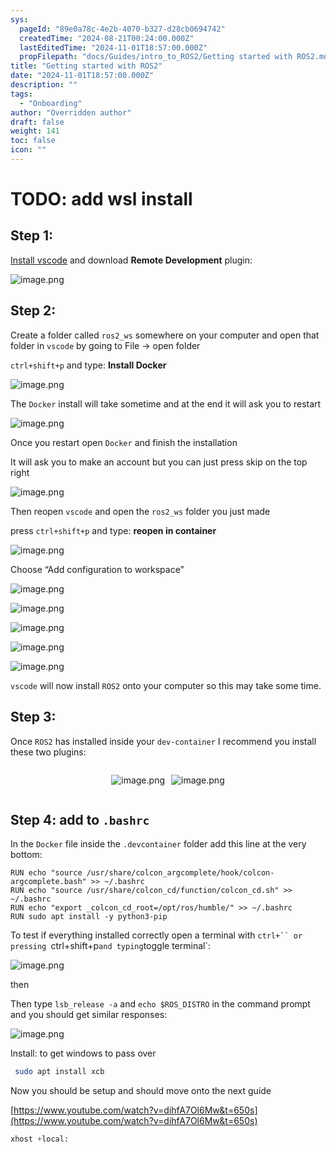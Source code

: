 ```yaml
---
sys:
  pageId: "89e0a78c-4e2b-4070-b327-d28cb0694742"
  createdTime: "2024-08-21T00:24:00.000Z"
  lastEditedTime: "2024-11-01T18:57:00.000Z"
  propFilepath: "docs/Guides/intro_to_ROS2/Getting started with ROS2.md"
title: "Getting started with ROS2"
date: "2024-11-01T18:57:00.000Z"
description: ""
tags:
  - "Onboarding"
author: "Overridden author"
draft: false
weight: 141
toc: false
icon: ""
---
```


# TODO: add wsl install

## Step 1:

[Install vscode](https://code.visualstudio.com/download) and download **Remote Development** plugin:

![image.png](https://prod-files-secure.s3.us-west-2.amazonaws.com/d518164a-d88e-44d1-a4ee-3adb3bd8bce0/efb52993-1881-4a40-b95e-6f020334f022/image.png?X-Amz-Algorithm=AWS4-HMAC-SHA256&X-Amz-Content-Sha256=UNSIGNED-PAYLOAD&X-Amz-Credential=ASIAZI2LB466U6355JTZ%2F20250422%2Fus-west-2%2Fs3%2Faws4_request&X-Amz-Date=20250422T100900Z&X-Amz-Expires=3600&X-Amz-Security-Token=IQoJb3JpZ2luX2VjEEoaCXVzLXdlc3QtMiJIMEYCIQCUimRe5%2BVnvd9BQ4YlzISjRTCDCzMdeYXz20KVHGPqJwIhAL9m8WtTpxq1iAd0abAYWSIW8iNiWlXlLjA29PJyT%2FmMKogECNP%2F%2F%2F%2F%2F%2F%2F%2F%2F%2FwEQABoMNjM3NDIzMTgzODA1Igx0M85XRi%2FrmLnkcXcq3AM%2F35b%2BQZBuFS%2BMcSIkHvgoUhm8U1GXs%2B2xmDIHKdXIzCFmbSygXpbccMxWVW8ZRBPCPTnRuNwkJoNos1go9dVijCnP6VhRsGlZjP3ORIdtwfjhtVI8shLUfNsjOL2X3e8Vvmq2WvuQeM4bX3nxwk%2BxpgJ0n2pPjkW4TCHfI8T%2BFFcG3uMtb8%2FCVZTVTbJi0ZE5YC8hLIH0ErNKOf40RulHBIBo04Wtj0cMUWrgcVtrFqBtdfrIwMsVy%2FUKqjY7HYBtIsKprHhkjgTZ7F8AQZLIKjrfYWcQwUSInmgnLKWb3o5ywSb%2BvLfX5NGI8yuHj6j0Qq14ECYFMTi%2BcCJmCwgnYN598xRuaWtNDSaTO2dD8swdboVr41fwOCj6WvbcHoWSYYh7mM29YfmDFjH7zYaMbkO6RjcMwQcHZLDr6AJVErixTrflYokyFAX9WztUz9rpyyy08h%2B8RnysxdLvA6DW4bs2lBwpTSZZsYR2GdiwS4acYjufexH28D2AGdMQ%2BxTP46nPjIY7H5ppzQ4BsolxP68lMj%2BQXknjPFDAaWu96WmSN6qfyp5gsFUp27SNL%2Bbowf78vznUld1FTosGR2GbC%2BIPtJDdzHaxghH%2BPLlHZHZuF8iKTMlAoE182zDiwp3ABjqkAccuSk9K1z5SvXXjiXUfWW7plwdiFVF1OsRL95aPI2cll6f8De8gNy94CaXsw3gfdTc7nZEL%2Fj6f%2FlF5Op84IVMgfi8nTHmBLMUPegUvAxB9qgYVlwdrXZOYLPtytsyaY0MdRJRWDasfApezMgGwizcqvSbNhDYchY1i2tmDN9S2iEPfknO0G6Vpk1%2FF6N4feGW5QKSy22yBZMc6RqVKF1q7dJys&X-Amz-Signature=11e386d86fe30f6e5792759e25e841fa2f199d99dc37816e3d00f82b1d1a3c59&X-Amz-SignedHeaders=host&x-id=GetObject)

## Step 2:

Create a folder called `ros2_ws` somewhere on your computer and open that folder in `vscode` by going to File → open folder 

`ctrl+shift+p` and type: **Install Docker**

![image.png](https://prod-files-secure.s3.us-west-2.amazonaws.com/d518164a-d88e-44d1-a4ee-3adb3bd8bce0/2269dc0e-1cd5-47ff-bceb-c04ad9b2eab0/image.png?X-Amz-Algorithm=AWS4-HMAC-SHA256&X-Amz-Content-Sha256=UNSIGNED-PAYLOAD&X-Amz-Credential=ASIAZI2LB466U6355JTZ%2F20250422%2Fus-west-2%2Fs3%2Faws4_request&X-Amz-Date=20250422T100900Z&X-Amz-Expires=3600&X-Amz-Security-Token=IQoJb3JpZ2luX2VjEEoaCXVzLXdlc3QtMiJIMEYCIQCUimRe5%2BVnvd9BQ4YlzISjRTCDCzMdeYXz20KVHGPqJwIhAL9m8WtTpxq1iAd0abAYWSIW8iNiWlXlLjA29PJyT%2FmMKogECNP%2F%2F%2F%2F%2F%2F%2F%2F%2F%2FwEQABoMNjM3NDIzMTgzODA1Igx0M85XRi%2FrmLnkcXcq3AM%2F35b%2BQZBuFS%2BMcSIkHvgoUhm8U1GXs%2B2xmDIHKdXIzCFmbSygXpbccMxWVW8ZRBPCPTnRuNwkJoNos1go9dVijCnP6VhRsGlZjP3ORIdtwfjhtVI8shLUfNsjOL2X3e8Vvmq2WvuQeM4bX3nxwk%2BxpgJ0n2pPjkW4TCHfI8T%2BFFcG3uMtb8%2FCVZTVTbJi0ZE5YC8hLIH0ErNKOf40RulHBIBo04Wtj0cMUWrgcVtrFqBtdfrIwMsVy%2FUKqjY7HYBtIsKprHhkjgTZ7F8AQZLIKjrfYWcQwUSInmgnLKWb3o5ywSb%2BvLfX5NGI8yuHj6j0Qq14ECYFMTi%2BcCJmCwgnYN598xRuaWtNDSaTO2dD8swdboVr41fwOCj6WvbcHoWSYYh7mM29YfmDFjH7zYaMbkO6RjcMwQcHZLDr6AJVErixTrflYokyFAX9WztUz9rpyyy08h%2B8RnysxdLvA6DW4bs2lBwpTSZZsYR2GdiwS4acYjufexH28D2AGdMQ%2BxTP46nPjIY7H5ppzQ4BsolxP68lMj%2BQXknjPFDAaWu96WmSN6qfyp5gsFUp27SNL%2Bbowf78vznUld1FTosGR2GbC%2BIPtJDdzHaxghH%2BPLlHZHZuF8iKTMlAoE182zDiwp3ABjqkAccuSk9K1z5SvXXjiXUfWW7plwdiFVF1OsRL95aPI2cll6f8De8gNy94CaXsw3gfdTc7nZEL%2Fj6f%2FlF5Op84IVMgfi8nTHmBLMUPegUvAxB9qgYVlwdrXZOYLPtytsyaY0MdRJRWDasfApezMgGwizcqvSbNhDYchY1i2tmDN9S2iEPfknO0G6Vpk1%2FF6N4feGW5QKSy22yBZMc6RqVKF1q7dJys&X-Amz-Signature=0707a1afb992702c6af9bec145526174bfae8f5decfdbe37eecc1e34c7fe9489&X-Amz-SignedHeaders=host&x-id=GetObject)

The `Docker` install will take sometime and at the end it will ask you to restart

![image.png](https://prod-files-secure.s3.us-west-2.amazonaws.com/d518164a-d88e-44d1-a4ee-3adb3bd8bce0/ed233f78-be33-4b1f-b89c-9c346c0e961e/image.png?X-Amz-Algorithm=AWS4-HMAC-SHA256&X-Amz-Content-Sha256=UNSIGNED-PAYLOAD&X-Amz-Credential=ASIAZI2LB466U6355JTZ%2F20250422%2Fus-west-2%2Fs3%2Faws4_request&X-Amz-Date=20250422T100900Z&X-Amz-Expires=3600&X-Amz-Security-Token=IQoJb3JpZ2luX2VjEEoaCXVzLXdlc3QtMiJIMEYCIQCUimRe5%2BVnvd9BQ4YlzISjRTCDCzMdeYXz20KVHGPqJwIhAL9m8WtTpxq1iAd0abAYWSIW8iNiWlXlLjA29PJyT%2FmMKogECNP%2F%2F%2F%2F%2F%2F%2F%2F%2F%2FwEQABoMNjM3NDIzMTgzODA1Igx0M85XRi%2FrmLnkcXcq3AM%2F35b%2BQZBuFS%2BMcSIkHvgoUhm8U1GXs%2B2xmDIHKdXIzCFmbSygXpbccMxWVW8ZRBPCPTnRuNwkJoNos1go9dVijCnP6VhRsGlZjP3ORIdtwfjhtVI8shLUfNsjOL2X3e8Vvmq2WvuQeM4bX3nxwk%2BxpgJ0n2pPjkW4TCHfI8T%2BFFcG3uMtb8%2FCVZTVTbJi0ZE5YC8hLIH0ErNKOf40RulHBIBo04Wtj0cMUWrgcVtrFqBtdfrIwMsVy%2FUKqjY7HYBtIsKprHhkjgTZ7F8AQZLIKjrfYWcQwUSInmgnLKWb3o5ywSb%2BvLfX5NGI8yuHj6j0Qq14ECYFMTi%2BcCJmCwgnYN598xRuaWtNDSaTO2dD8swdboVr41fwOCj6WvbcHoWSYYh7mM29YfmDFjH7zYaMbkO6RjcMwQcHZLDr6AJVErixTrflYokyFAX9WztUz9rpyyy08h%2B8RnysxdLvA6DW4bs2lBwpTSZZsYR2GdiwS4acYjufexH28D2AGdMQ%2BxTP46nPjIY7H5ppzQ4BsolxP68lMj%2BQXknjPFDAaWu96WmSN6qfyp5gsFUp27SNL%2Bbowf78vznUld1FTosGR2GbC%2BIPtJDdzHaxghH%2BPLlHZHZuF8iKTMlAoE182zDiwp3ABjqkAccuSk9K1z5SvXXjiXUfWW7plwdiFVF1OsRL95aPI2cll6f8De8gNy94CaXsw3gfdTc7nZEL%2Fj6f%2FlF5Op84IVMgfi8nTHmBLMUPegUvAxB9qgYVlwdrXZOYLPtytsyaY0MdRJRWDasfApezMgGwizcqvSbNhDYchY1i2tmDN9S2iEPfknO0G6Vpk1%2FF6N4feGW5QKSy22yBZMc6RqVKF1q7dJys&X-Amz-Signature=46f2fd1d2f54ee1b9eae6bc276d560ac02c494f2ced11d180f3a6297c5678920&X-Amz-SignedHeaders=host&x-id=GetObject)

Once you restart open `Docker` and finish the installation

It will ask you to make an account but you can just press skip on the top right

![image.png](https://prod-files-secure.s3.us-west-2.amazonaws.com/d518164a-d88e-44d1-a4ee-3adb3bd8bce0/21010ad9-1659-4fd9-9f59-9932a09b2a3d/image.png?X-Amz-Algorithm=AWS4-HMAC-SHA256&X-Amz-Content-Sha256=UNSIGNED-PAYLOAD&X-Amz-Credential=ASIAZI2LB466U6355JTZ%2F20250422%2Fus-west-2%2Fs3%2Faws4_request&X-Amz-Date=20250422T100900Z&X-Amz-Expires=3600&X-Amz-Security-Token=IQoJb3JpZ2luX2VjEEoaCXVzLXdlc3QtMiJIMEYCIQCUimRe5%2BVnvd9BQ4YlzISjRTCDCzMdeYXz20KVHGPqJwIhAL9m8WtTpxq1iAd0abAYWSIW8iNiWlXlLjA29PJyT%2FmMKogECNP%2F%2F%2F%2F%2F%2F%2F%2F%2F%2FwEQABoMNjM3NDIzMTgzODA1Igx0M85XRi%2FrmLnkcXcq3AM%2F35b%2BQZBuFS%2BMcSIkHvgoUhm8U1GXs%2B2xmDIHKdXIzCFmbSygXpbccMxWVW8ZRBPCPTnRuNwkJoNos1go9dVijCnP6VhRsGlZjP3ORIdtwfjhtVI8shLUfNsjOL2X3e8Vvmq2WvuQeM4bX3nxwk%2BxpgJ0n2pPjkW4TCHfI8T%2BFFcG3uMtb8%2FCVZTVTbJi0ZE5YC8hLIH0ErNKOf40RulHBIBo04Wtj0cMUWrgcVtrFqBtdfrIwMsVy%2FUKqjY7HYBtIsKprHhkjgTZ7F8AQZLIKjrfYWcQwUSInmgnLKWb3o5ywSb%2BvLfX5NGI8yuHj6j0Qq14ECYFMTi%2BcCJmCwgnYN598xRuaWtNDSaTO2dD8swdboVr41fwOCj6WvbcHoWSYYh7mM29YfmDFjH7zYaMbkO6RjcMwQcHZLDr6AJVErixTrflYokyFAX9WztUz9rpyyy08h%2B8RnysxdLvA6DW4bs2lBwpTSZZsYR2GdiwS4acYjufexH28D2AGdMQ%2BxTP46nPjIY7H5ppzQ4BsolxP68lMj%2BQXknjPFDAaWu96WmSN6qfyp5gsFUp27SNL%2Bbowf78vznUld1FTosGR2GbC%2BIPtJDdzHaxghH%2BPLlHZHZuF8iKTMlAoE182zDiwp3ABjqkAccuSk9K1z5SvXXjiXUfWW7plwdiFVF1OsRL95aPI2cll6f8De8gNy94CaXsw3gfdTc7nZEL%2Fj6f%2FlF5Op84IVMgfi8nTHmBLMUPegUvAxB9qgYVlwdrXZOYLPtytsyaY0MdRJRWDasfApezMgGwizcqvSbNhDYchY1i2tmDN9S2iEPfknO0G6Vpk1%2FF6N4feGW5QKSy22yBZMc6RqVKF1q7dJys&X-Amz-Signature=e49ba557f48863ee163195610609f26a237b5e6de090de68011d2c3fdbfba1cd&X-Amz-SignedHeaders=host&x-id=GetObject)

Then reopen `vscode` and open the `ros2_ws` folder you just made

press `ctrl+shift+p` and type: **reopen in container**

![image.png](https://prod-files-secure.s3.us-west-2.amazonaws.com/d518164a-d88e-44d1-a4ee-3adb3bd8bce0/4e93b8c2-41ad-488c-8095-c74205196118/image.png?X-Amz-Algorithm=AWS4-HMAC-SHA256&X-Amz-Content-Sha256=UNSIGNED-PAYLOAD&X-Amz-Credential=ASIAZI2LB466U6355JTZ%2F20250422%2Fus-west-2%2Fs3%2Faws4_request&X-Amz-Date=20250422T100900Z&X-Amz-Expires=3600&X-Amz-Security-Token=IQoJb3JpZ2luX2VjEEoaCXVzLXdlc3QtMiJIMEYCIQCUimRe5%2BVnvd9BQ4YlzISjRTCDCzMdeYXz20KVHGPqJwIhAL9m8WtTpxq1iAd0abAYWSIW8iNiWlXlLjA29PJyT%2FmMKogECNP%2F%2F%2F%2F%2F%2F%2F%2F%2F%2FwEQABoMNjM3NDIzMTgzODA1Igx0M85XRi%2FrmLnkcXcq3AM%2F35b%2BQZBuFS%2BMcSIkHvgoUhm8U1GXs%2B2xmDIHKdXIzCFmbSygXpbccMxWVW8ZRBPCPTnRuNwkJoNos1go9dVijCnP6VhRsGlZjP3ORIdtwfjhtVI8shLUfNsjOL2X3e8Vvmq2WvuQeM4bX3nxwk%2BxpgJ0n2pPjkW4TCHfI8T%2BFFcG3uMtb8%2FCVZTVTbJi0ZE5YC8hLIH0ErNKOf40RulHBIBo04Wtj0cMUWrgcVtrFqBtdfrIwMsVy%2FUKqjY7HYBtIsKprHhkjgTZ7F8AQZLIKjrfYWcQwUSInmgnLKWb3o5ywSb%2BvLfX5NGI8yuHj6j0Qq14ECYFMTi%2BcCJmCwgnYN598xRuaWtNDSaTO2dD8swdboVr41fwOCj6WvbcHoWSYYh7mM29YfmDFjH7zYaMbkO6RjcMwQcHZLDr6AJVErixTrflYokyFAX9WztUz9rpyyy08h%2B8RnysxdLvA6DW4bs2lBwpTSZZsYR2GdiwS4acYjufexH28D2AGdMQ%2BxTP46nPjIY7H5ppzQ4BsolxP68lMj%2BQXknjPFDAaWu96WmSN6qfyp5gsFUp27SNL%2Bbowf78vznUld1FTosGR2GbC%2BIPtJDdzHaxghH%2BPLlHZHZuF8iKTMlAoE182zDiwp3ABjqkAccuSk9K1z5SvXXjiXUfWW7plwdiFVF1OsRL95aPI2cll6f8De8gNy94CaXsw3gfdTc7nZEL%2Fj6f%2FlF5Op84IVMgfi8nTHmBLMUPegUvAxB9qgYVlwdrXZOYLPtytsyaY0MdRJRWDasfApezMgGwizcqvSbNhDYchY1i2tmDN9S2iEPfknO0G6Vpk1%2FF6N4feGW5QKSy22yBZMc6RqVKF1q7dJys&X-Amz-Signature=d8d907bd705ca45448861503ccd0a3fa10d5ea2c7c67dc53de0646fc65097f33&X-Amz-SignedHeaders=host&x-id=GetObject)

Choose “Add configuration to workspace”

![image.png](https://prod-files-secure.s3.us-west-2.amazonaws.com/d518164a-d88e-44d1-a4ee-3adb3bd8bce0/9560b282-5060-4989-ba37-97e7b2c22476/image.png?X-Amz-Algorithm=AWS4-HMAC-SHA256&X-Amz-Content-Sha256=UNSIGNED-PAYLOAD&X-Amz-Credential=ASIAZI2LB466U6355JTZ%2F20250422%2Fus-west-2%2Fs3%2Faws4_request&X-Amz-Date=20250422T100900Z&X-Amz-Expires=3600&X-Amz-Security-Token=IQoJb3JpZ2luX2VjEEoaCXVzLXdlc3QtMiJIMEYCIQCUimRe5%2BVnvd9BQ4YlzISjRTCDCzMdeYXz20KVHGPqJwIhAL9m8WtTpxq1iAd0abAYWSIW8iNiWlXlLjA29PJyT%2FmMKogECNP%2F%2F%2F%2F%2F%2F%2F%2F%2F%2FwEQABoMNjM3NDIzMTgzODA1Igx0M85XRi%2FrmLnkcXcq3AM%2F35b%2BQZBuFS%2BMcSIkHvgoUhm8U1GXs%2B2xmDIHKdXIzCFmbSygXpbccMxWVW8ZRBPCPTnRuNwkJoNos1go9dVijCnP6VhRsGlZjP3ORIdtwfjhtVI8shLUfNsjOL2X3e8Vvmq2WvuQeM4bX3nxwk%2BxpgJ0n2pPjkW4TCHfI8T%2BFFcG3uMtb8%2FCVZTVTbJi0ZE5YC8hLIH0ErNKOf40RulHBIBo04Wtj0cMUWrgcVtrFqBtdfrIwMsVy%2FUKqjY7HYBtIsKprHhkjgTZ7F8AQZLIKjrfYWcQwUSInmgnLKWb3o5ywSb%2BvLfX5NGI8yuHj6j0Qq14ECYFMTi%2BcCJmCwgnYN598xRuaWtNDSaTO2dD8swdboVr41fwOCj6WvbcHoWSYYh7mM29YfmDFjH7zYaMbkO6RjcMwQcHZLDr6AJVErixTrflYokyFAX9WztUz9rpyyy08h%2B8RnysxdLvA6DW4bs2lBwpTSZZsYR2GdiwS4acYjufexH28D2AGdMQ%2BxTP46nPjIY7H5ppzQ4BsolxP68lMj%2BQXknjPFDAaWu96WmSN6qfyp5gsFUp27SNL%2Bbowf78vznUld1FTosGR2GbC%2BIPtJDdzHaxghH%2BPLlHZHZuF8iKTMlAoE182zDiwp3ABjqkAccuSk9K1z5SvXXjiXUfWW7plwdiFVF1OsRL95aPI2cll6f8De8gNy94CaXsw3gfdTc7nZEL%2Fj6f%2FlF5Op84IVMgfi8nTHmBLMUPegUvAxB9qgYVlwdrXZOYLPtytsyaY0MdRJRWDasfApezMgGwizcqvSbNhDYchY1i2tmDN9S2iEPfknO0G6Vpk1%2FF6N4feGW5QKSy22yBZMc6RqVKF1q7dJys&X-Amz-Signature=8631c2921d68cff73617e5b8700f7b896b0b48fa6c38320a8ad42ef85979a530&X-Amz-SignedHeaders=host&x-id=GetObject)

![image.png](https://prod-files-secure.s3.us-west-2.amazonaws.com/d518164a-d88e-44d1-a4ee-3adb3bd8bce0/2ee63f81-886b-48e8-a553-dc6e5eac99e4/image.png?X-Amz-Algorithm=AWS4-HMAC-SHA256&X-Amz-Content-Sha256=UNSIGNED-PAYLOAD&X-Amz-Credential=ASIAZI2LB466U6355JTZ%2F20250422%2Fus-west-2%2Fs3%2Faws4_request&X-Amz-Date=20250422T100900Z&X-Amz-Expires=3600&X-Amz-Security-Token=IQoJb3JpZ2luX2VjEEoaCXVzLXdlc3QtMiJIMEYCIQCUimRe5%2BVnvd9BQ4YlzISjRTCDCzMdeYXz20KVHGPqJwIhAL9m8WtTpxq1iAd0abAYWSIW8iNiWlXlLjA29PJyT%2FmMKogECNP%2F%2F%2F%2F%2F%2F%2F%2F%2F%2FwEQABoMNjM3NDIzMTgzODA1Igx0M85XRi%2FrmLnkcXcq3AM%2F35b%2BQZBuFS%2BMcSIkHvgoUhm8U1GXs%2B2xmDIHKdXIzCFmbSygXpbccMxWVW8ZRBPCPTnRuNwkJoNos1go9dVijCnP6VhRsGlZjP3ORIdtwfjhtVI8shLUfNsjOL2X3e8Vvmq2WvuQeM4bX3nxwk%2BxpgJ0n2pPjkW4TCHfI8T%2BFFcG3uMtb8%2FCVZTVTbJi0ZE5YC8hLIH0ErNKOf40RulHBIBo04Wtj0cMUWrgcVtrFqBtdfrIwMsVy%2FUKqjY7HYBtIsKprHhkjgTZ7F8AQZLIKjrfYWcQwUSInmgnLKWb3o5ywSb%2BvLfX5NGI8yuHj6j0Qq14ECYFMTi%2BcCJmCwgnYN598xRuaWtNDSaTO2dD8swdboVr41fwOCj6WvbcHoWSYYh7mM29YfmDFjH7zYaMbkO6RjcMwQcHZLDr6AJVErixTrflYokyFAX9WztUz9rpyyy08h%2B8RnysxdLvA6DW4bs2lBwpTSZZsYR2GdiwS4acYjufexH28D2AGdMQ%2BxTP46nPjIY7H5ppzQ4BsolxP68lMj%2BQXknjPFDAaWu96WmSN6qfyp5gsFUp27SNL%2Bbowf78vznUld1FTosGR2GbC%2BIPtJDdzHaxghH%2BPLlHZHZuF8iKTMlAoE182zDiwp3ABjqkAccuSk9K1z5SvXXjiXUfWW7plwdiFVF1OsRL95aPI2cll6f8De8gNy94CaXsw3gfdTc7nZEL%2Fj6f%2FlF5Op84IVMgfi8nTHmBLMUPegUvAxB9qgYVlwdrXZOYLPtytsyaY0MdRJRWDasfApezMgGwizcqvSbNhDYchY1i2tmDN9S2iEPfknO0G6Vpk1%2FF6N4feGW5QKSy22yBZMc6RqVKF1q7dJys&X-Amz-Signature=d1e02475707248bab76d3215ab8a951c6cdaa8327a4e1e6fe730f18f88decadf&X-Amz-SignedHeaders=host&x-id=GetObject)

![image.png](https://prod-files-secure.s3.us-west-2.amazonaws.com/d518164a-d88e-44d1-a4ee-3adb3bd8bce0/ae1580b2-b048-407e-aed9-b584224a7a04/image.png?X-Amz-Algorithm=AWS4-HMAC-SHA256&X-Amz-Content-Sha256=UNSIGNED-PAYLOAD&X-Amz-Credential=ASIAZI2LB466U6355JTZ%2F20250422%2Fus-west-2%2Fs3%2Faws4_request&X-Amz-Date=20250422T100900Z&X-Amz-Expires=3600&X-Amz-Security-Token=IQoJb3JpZ2luX2VjEEoaCXVzLXdlc3QtMiJIMEYCIQCUimRe5%2BVnvd9BQ4YlzISjRTCDCzMdeYXz20KVHGPqJwIhAL9m8WtTpxq1iAd0abAYWSIW8iNiWlXlLjA29PJyT%2FmMKogECNP%2F%2F%2F%2F%2F%2F%2F%2F%2F%2FwEQABoMNjM3NDIzMTgzODA1Igx0M85XRi%2FrmLnkcXcq3AM%2F35b%2BQZBuFS%2BMcSIkHvgoUhm8U1GXs%2B2xmDIHKdXIzCFmbSygXpbccMxWVW8ZRBPCPTnRuNwkJoNos1go9dVijCnP6VhRsGlZjP3ORIdtwfjhtVI8shLUfNsjOL2X3e8Vvmq2WvuQeM4bX3nxwk%2BxpgJ0n2pPjkW4TCHfI8T%2BFFcG3uMtb8%2FCVZTVTbJi0ZE5YC8hLIH0ErNKOf40RulHBIBo04Wtj0cMUWrgcVtrFqBtdfrIwMsVy%2FUKqjY7HYBtIsKprHhkjgTZ7F8AQZLIKjrfYWcQwUSInmgnLKWb3o5ywSb%2BvLfX5NGI8yuHj6j0Qq14ECYFMTi%2BcCJmCwgnYN598xRuaWtNDSaTO2dD8swdboVr41fwOCj6WvbcHoWSYYh7mM29YfmDFjH7zYaMbkO6RjcMwQcHZLDr6AJVErixTrflYokyFAX9WztUz9rpyyy08h%2B8RnysxdLvA6DW4bs2lBwpTSZZsYR2GdiwS4acYjufexH28D2AGdMQ%2BxTP46nPjIY7H5ppzQ4BsolxP68lMj%2BQXknjPFDAaWu96WmSN6qfyp5gsFUp27SNL%2Bbowf78vznUld1FTosGR2GbC%2BIPtJDdzHaxghH%2BPLlHZHZuF8iKTMlAoE182zDiwp3ABjqkAccuSk9K1z5SvXXjiXUfWW7plwdiFVF1OsRL95aPI2cll6f8De8gNy94CaXsw3gfdTc7nZEL%2Fj6f%2FlF5Op84IVMgfi8nTHmBLMUPegUvAxB9qgYVlwdrXZOYLPtytsyaY0MdRJRWDasfApezMgGwizcqvSbNhDYchY1i2tmDN9S2iEPfknO0G6Vpk1%2FF6N4feGW5QKSy22yBZMc6RqVKF1q7dJys&X-Amz-Signature=6c0507efdff579dd710c52c6331c2889442b3c81c9d2019a342e586844f58a82&X-Amz-SignedHeaders=host&x-id=GetObject)

![image.png](https://prod-files-secure.s3.us-west-2.amazonaws.com/d518164a-d88e-44d1-a4ee-3adb3bd8bce0/53255b28-f75e-430f-b9e3-c0ac8577e42b/image.png?X-Amz-Algorithm=AWS4-HMAC-SHA256&X-Amz-Content-Sha256=UNSIGNED-PAYLOAD&X-Amz-Credential=ASIAZI2LB466U6355JTZ%2F20250422%2Fus-west-2%2Fs3%2Faws4_request&X-Amz-Date=20250422T100900Z&X-Amz-Expires=3600&X-Amz-Security-Token=IQoJb3JpZ2luX2VjEEoaCXVzLXdlc3QtMiJIMEYCIQCUimRe5%2BVnvd9BQ4YlzISjRTCDCzMdeYXz20KVHGPqJwIhAL9m8WtTpxq1iAd0abAYWSIW8iNiWlXlLjA29PJyT%2FmMKogECNP%2F%2F%2F%2F%2F%2F%2F%2F%2F%2FwEQABoMNjM3NDIzMTgzODA1Igx0M85XRi%2FrmLnkcXcq3AM%2F35b%2BQZBuFS%2BMcSIkHvgoUhm8U1GXs%2B2xmDIHKdXIzCFmbSygXpbccMxWVW8ZRBPCPTnRuNwkJoNos1go9dVijCnP6VhRsGlZjP3ORIdtwfjhtVI8shLUfNsjOL2X3e8Vvmq2WvuQeM4bX3nxwk%2BxpgJ0n2pPjkW4TCHfI8T%2BFFcG3uMtb8%2FCVZTVTbJi0ZE5YC8hLIH0ErNKOf40RulHBIBo04Wtj0cMUWrgcVtrFqBtdfrIwMsVy%2FUKqjY7HYBtIsKprHhkjgTZ7F8AQZLIKjrfYWcQwUSInmgnLKWb3o5ywSb%2BvLfX5NGI8yuHj6j0Qq14ECYFMTi%2BcCJmCwgnYN598xRuaWtNDSaTO2dD8swdboVr41fwOCj6WvbcHoWSYYh7mM29YfmDFjH7zYaMbkO6RjcMwQcHZLDr6AJVErixTrflYokyFAX9WztUz9rpyyy08h%2B8RnysxdLvA6DW4bs2lBwpTSZZsYR2GdiwS4acYjufexH28D2AGdMQ%2BxTP46nPjIY7H5ppzQ4BsolxP68lMj%2BQXknjPFDAaWu96WmSN6qfyp5gsFUp27SNL%2Bbowf78vznUld1FTosGR2GbC%2BIPtJDdzHaxghH%2BPLlHZHZuF8iKTMlAoE182zDiwp3ABjqkAccuSk9K1z5SvXXjiXUfWW7plwdiFVF1OsRL95aPI2cll6f8De8gNy94CaXsw3gfdTc7nZEL%2Fj6f%2FlF5Op84IVMgfi8nTHmBLMUPegUvAxB9qgYVlwdrXZOYLPtytsyaY0MdRJRWDasfApezMgGwizcqvSbNhDYchY1i2tmDN9S2iEPfknO0G6Vpk1%2FF6N4feGW5QKSy22yBZMc6RqVKF1q7dJys&X-Amz-Signature=ae3d0fb5c49e32eacdf2683fa556860d38177912f546fe84d0d5b16cccdab852&X-Amz-SignedHeaders=host&x-id=GetObject)

![image.png](https://prod-files-secure.s3.us-west-2.amazonaws.com/d518164a-d88e-44d1-a4ee-3adb3bd8bce0/7c562767-5af9-4ffb-97d1-327bcdf4ee00/image.png?X-Amz-Algorithm=AWS4-HMAC-SHA256&X-Amz-Content-Sha256=UNSIGNED-PAYLOAD&X-Amz-Credential=ASIAZI2LB466U6355JTZ%2F20250422%2Fus-west-2%2Fs3%2Faws4_request&X-Amz-Date=20250422T100900Z&X-Amz-Expires=3600&X-Amz-Security-Token=IQoJb3JpZ2luX2VjEEoaCXVzLXdlc3QtMiJIMEYCIQCUimRe5%2BVnvd9BQ4YlzISjRTCDCzMdeYXz20KVHGPqJwIhAL9m8WtTpxq1iAd0abAYWSIW8iNiWlXlLjA29PJyT%2FmMKogECNP%2F%2F%2F%2F%2F%2F%2F%2F%2F%2FwEQABoMNjM3NDIzMTgzODA1Igx0M85XRi%2FrmLnkcXcq3AM%2F35b%2BQZBuFS%2BMcSIkHvgoUhm8U1GXs%2B2xmDIHKdXIzCFmbSygXpbccMxWVW8ZRBPCPTnRuNwkJoNos1go9dVijCnP6VhRsGlZjP3ORIdtwfjhtVI8shLUfNsjOL2X3e8Vvmq2WvuQeM4bX3nxwk%2BxpgJ0n2pPjkW4TCHfI8T%2BFFcG3uMtb8%2FCVZTVTbJi0ZE5YC8hLIH0ErNKOf40RulHBIBo04Wtj0cMUWrgcVtrFqBtdfrIwMsVy%2FUKqjY7HYBtIsKprHhkjgTZ7F8AQZLIKjrfYWcQwUSInmgnLKWb3o5ywSb%2BvLfX5NGI8yuHj6j0Qq14ECYFMTi%2BcCJmCwgnYN598xRuaWtNDSaTO2dD8swdboVr41fwOCj6WvbcHoWSYYh7mM29YfmDFjH7zYaMbkO6RjcMwQcHZLDr6AJVErixTrflYokyFAX9WztUz9rpyyy08h%2B8RnysxdLvA6DW4bs2lBwpTSZZsYR2GdiwS4acYjufexH28D2AGdMQ%2BxTP46nPjIY7H5ppzQ4BsolxP68lMj%2BQXknjPFDAaWu96WmSN6qfyp5gsFUp27SNL%2Bbowf78vznUld1FTosGR2GbC%2BIPtJDdzHaxghH%2BPLlHZHZuF8iKTMlAoE182zDiwp3ABjqkAccuSk9K1z5SvXXjiXUfWW7plwdiFVF1OsRL95aPI2cll6f8De8gNy94CaXsw3gfdTc7nZEL%2Fj6f%2FlF5Op84IVMgfi8nTHmBLMUPegUvAxB9qgYVlwdrXZOYLPtytsyaY0MdRJRWDasfApezMgGwizcqvSbNhDYchY1i2tmDN9S2iEPfknO0G6Vpk1%2FF6N4feGW5QKSy22yBZMc6RqVKF1q7dJys&X-Amz-Signature=888f87f0c6a4e363fa268374c8742b372e2005584ee522f6463d5416b6a489d9&X-Amz-SignedHeaders=host&x-id=GetObject)

`vscode` will now install `ROS2` onto your computer so this may take some time.

## Step 3:

Once `ROS2` has installed inside your `dev-container` I recommend you install these two plugins:

<div style="display: flex;flex-direction: row; column-gap:10px; max-width: 630px;justify-content: center;">
<div>

![image.png](https://prod-files-secure.s3.us-west-2.amazonaws.com/d518164a-d88e-44d1-a4ee-3adb3bd8bce0/3fc3d550-5a54-4ba1-ba6b-faa01cdb7369/image.png?X-Amz-Algorithm=AWS4-HMAC-SHA256&X-Amz-Content-Sha256=UNSIGNED-PAYLOAD&X-Amz-Credential=ASIAZI2LB466QAUWWLKI%2F20250422%2Fus-west-2%2Fs3%2Faws4_request&X-Amz-Date=20250422T100901Z&X-Amz-Expires=3600&X-Amz-Security-Token=IQoJb3JpZ2luX2VjEEoaCXVzLXdlc3QtMiJIMEYCIQDnnn3e5N0wqMzg%2FVCIZzTJRhkH9wRkdotJWH5dDhUowwIhALofBiJ04ERmlZH1QdMZWy3OwzRBcyA7shXHGRDKXSZxKogECNP%2F%2F%2F%2F%2F%2F%2F%2F%2F%2FwEQABoMNjM3NDIzMTgzODA1Igw4MtYYAVlQ3RqD0%2BUq3AMSwRg54suU4x%2BIsIOtvWIU%2BxnKVz0qFTL7dXHh%2FjECHoXTvA8oqrFZs5Ac4dzNOOxI6oJRSPSKn13klkJwfRwq2Pm%2BGgeClZ2jDBqOkd3ernMg42RbvO64P0fH3904izsvn18r%2FwFJXpbQisSVs4hCyGN8MwfEgOzNXJASW4FH6b6GbORAaDVmgQMBz3qIeJlDqZWSVGARrhLR2JVXy%2Fcp4g5b7vkcsi5ihDDJcoZgsZiT3d7qkpboUscARoWo4ReVBei%2B3AIqHtdpdCThsn0a%2BzY%2FQuzemIzVjdWFJlofjK6P4vC%2FlcOBWDIwIOqYn74LZW6q1fKQGFhBeAZSZ7gjVtrcQTopGQ5vGOBRMn4TlJns0ptRp7Ma%2B4SSe%2BCQJXDD8kioJKptlzDzIiGLUR95podMzzJ0bCLQCk0YNwi6TdsmdMXsFrXAcMxMfxSgD1n3dy4GgMoaUcHPyeAVTC%2FDoIgigjmizdGPNbQyfwIzLQFESO%2B%2FROzgbVHWTvnSTqKRp%2BqSkKhguYBGYAIJq8i7NxISDch2WFhc2NxDJIo9MUetVeE02z6SMcNFHbGklCaLUylrhtgk92cijKCPfcsGSiy0WcyAqEyrsMJYfvyIIA%2B7Gf7bs%2B3bcbTnZDC5wp3ABjqkAe7la8CLsOUfJ1JWpH2%2Bd5O3zjg3Ppn%2BlnbgWh0AQEV3uwUw069tUTCs4bpF3i46JKXIvvDaZqHPIggmVB0V0MMZMvs26oTC1QiKwbBcogXIBlu9XFiqWiJVZ3k2T8%2BGPbsCCNUU0seaBRs%2FS%2BsefzD6Je8sZIa3RH7P4Cm2SEOS8Jv5l%2FTIetV4y92o7MQHXnmeaAHiRO9NKecaZjbbggN6QImS&X-Amz-Signature=76d2f525a6a8d1ba8687d9d1c650c27333985a3bbe0d66dbbe2f7d05baf16785&X-Amz-SignedHeaders=host&x-id=GetObject)

</div>
<div>

![image.png](https://prod-files-secure.s3.us-west-2.amazonaws.com/d518164a-d88e-44d1-a4ee-3adb3bd8bce0/d994cc66-13c2-4093-a5a3-f84cf4601a82/image.png?X-Amz-Algorithm=AWS4-HMAC-SHA256&X-Amz-Content-Sha256=UNSIGNED-PAYLOAD&X-Amz-Credential=ASIAZI2LB46656AVD6ZK%2F20250422%2Fus-west-2%2Fs3%2Faws4_request&X-Amz-Date=20250422T100901Z&X-Amz-Expires=3600&X-Amz-Security-Token=IQoJb3JpZ2luX2VjEEoaCXVzLXdlc3QtMiJHMEUCIEZex0xV0q6U0gPFyghGWeEjBVvaPGeZ8uSdiNlhmcfjAiEA81u0XFZ6mbD4S11T3carR%2BUOQTzr88bF2q1asQZ7TVoqiAQI0%2F%2F%2F%2F%2F%2F%2F%2F%2F%2F%2FARAAGgw2Mzc0MjMxODM4MDUiDNt8c6QVlaJk5utZ6yrcAzUqeJbsace%2Felb5%2FNwq1%2FNU4nSAS5lK8o9tiYXzL7Kb1pE86EP4qhuaWKuenC%2Br0OY6qy8aPNSqYoRhiYr4Esu1xG8AvzaK2fba80ejYsV6P1MEIgt6c9Mjy6BaOZ9ShHBrRfg7T11qzDiRpQDxaKEpfwz5B05iz%2B28qFLzTmVeVL%2BRFkE3gFTwThc8A9FxJN1K%2FjyTPa%2B3C1YBpga2erETBPHT09anKKWBaMfwXlI%2FvyM26JRzCq3aTmqLammUkukohthfywPEAYn%2FyFGaKHPDDztSAgksZ%2BUu2wAeA%2BQZpDsCeOgq4uvrE3jIsIm1%2FxrgdN0Ri%2BkYgPj57cLB57jdtG57aaxDMo3HIUvhGpma4VRvFlnhVXNc7h19q0ZxxP07CaO9SEmtLi%2FuLXgYJRZqoxYeZLKrIu7%2FLGgvSitVaCQczYINfrq6IQC0uT8w9lrbnjs4zKbNyX%2FAbdxCx2zaDevlYp%2FBBdowb9aXu6UF4OqgrD5afKTtiKpPGt0IXgnOmZwqsi2VP%2BLEESAKbEVk6Fl0VWJwm1qU%2BABXLHYqM8fkTLP4MECQ8Qai7FqvK7JftVHqHg7ER1risSwH8EckmQzEbRO75rY%2BMavZL2tP%2Fg6Zb1HcGqvSbFY4MJ7CncAGOqUBdd4kghNce9%2FeyACAni5DU8phqC2u5xHqm%2Bzw5it8XJffsd69yLci%2FCrqzOLaSmo04yon1N7P8AJwIeM5Z4hOmqSiC0pA1bixl0auJhgHb06B1jstlOoLL3zpAHo%2FZDk1UDMSQiQh7FJc4M8DYtYJSS0t0k5P5FVq2WbsPDkuDd7zGWB5cpx6jsN37K6vYGAF8J4m3C63oKX3pIUYhh6qfRg30LlF&X-Amz-Signature=6d9f9e8430599b329f68fc45e64374e89e371b1fe50e9653faf1c219efa17c8a&X-Amz-SignedHeaders=host&x-id=GetObject)

</div>
</div>

## Step 4: add to `.bashrc`

In the `Docker` file inside the `.devcontainer` folder add this line at the very bottom: 

```docker
RUN echo "source /usr/share/colcon_argcomplete/hook/colcon-argcomplete.bash" >> ~/.bashrc
RUN echo "source /usr/share/colcon_cd/function/colcon_cd.sh" >> ~/.bashrc
RUN echo "export _colcon_cd_root=/opt/ros/humble/" >> ~/.bashrc
RUN sudo apt install -y python3-pip 
```

To test if everything installed correctly open a terminal with `ctrl+`` or pressing `ctrl+shift+p` and typing `toggle terminal`:

![image.png](https://prod-files-secure.s3.us-west-2.amazonaws.com/d518164a-d88e-44d1-a4ee-3adb3bd8bce0/6a4943d8-b04e-4c02-9a58-775f3384d1a5/image.png?X-Amz-Algorithm=AWS4-HMAC-SHA256&X-Amz-Content-Sha256=UNSIGNED-PAYLOAD&X-Amz-Credential=ASIAZI2LB466U6355JTZ%2F20250422%2Fus-west-2%2Fs3%2Faws4_request&X-Amz-Date=20250422T100900Z&X-Amz-Expires=3600&X-Amz-Security-Token=IQoJb3JpZ2luX2VjEEoaCXVzLXdlc3QtMiJIMEYCIQCUimRe5%2BVnvd9BQ4YlzISjRTCDCzMdeYXz20KVHGPqJwIhAL9m8WtTpxq1iAd0abAYWSIW8iNiWlXlLjA29PJyT%2FmMKogECNP%2F%2F%2F%2F%2F%2F%2F%2F%2F%2FwEQABoMNjM3NDIzMTgzODA1Igx0M85XRi%2FrmLnkcXcq3AM%2F35b%2BQZBuFS%2BMcSIkHvgoUhm8U1GXs%2B2xmDIHKdXIzCFmbSygXpbccMxWVW8ZRBPCPTnRuNwkJoNos1go9dVijCnP6VhRsGlZjP3ORIdtwfjhtVI8shLUfNsjOL2X3e8Vvmq2WvuQeM4bX3nxwk%2BxpgJ0n2pPjkW4TCHfI8T%2BFFcG3uMtb8%2FCVZTVTbJi0ZE5YC8hLIH0ErNKOf40RulHBIBo04Wtj0cMUWrgcVtrFqBtdfrIwMsVy%2FUKqjY7HYBtIsKprHhkjgTZ7F8AQZLIKjrfYWcQwUSInmgnLKWb3o5ywSb%2BvLfX5NGI8yuHj6j0Qq14ECYFMTi%2BcCJmCwgnYN598xRuaWtNDSaTO2dD8swdboVr41fwOCj6WvbcHoWSYYh7mM29YfmDFjH7zYaMbkO6RjcMwQcHZLDr6AJVErixTrflYokyFAX9WztUz9rpyyy08h%2B8RnysxdLvA6DW4bs2lBwpTSZZsYR2GdiwS4acYjufexH28D2AGdMQ%2BxTP46nPjIY7H5ppzQ4BsolxP68lMj%2BQXknjPFDAaWu96WmSN6qfyp5gsFUp27SNL%2Bbowf78vznUld1FTosGR2GbC%2BIPtJDdzHaxghH%2BPLlHZHZuF8iKTMlAoE182zDiwp3ABjqkAccuSk9K1z5SvXXjiXUfWW7plwdiFVF1OsRL95aPI2cll6f8De8gNy94CaXsw3gfdTc7nZEL%2Fj6f%2FlF5Op84IVMgfi8nTHmBLMUPegUvAxB9qgYVlwdrXZOYLPtytsyaY0MdRJRWDasfApezMgGwizcqvSbNhDYchY1i2tmDN9S2iEPfknO0G6Vpk1%2FF6N4feGW5QKSy22yBZMc6RqVKF1q7dJys&X-Amz-Signature=e91f8ce521c8100b71cde939d008fa80f86f6cbb786c0497d0ee20b7ca282d1f&X-Amz-SignedHeaders=host&x-id=GetObject)

then 

Then type `lsb_release -a` and `echo $ROS_DISTRO` in the command prompt and you should get similar responses:

![image.png](https://prod-files-secure.s3.us-west-2.amazonaws.com/d518164a-d88e-44d1-a4ee-3adb3bd8bce0/3e635dec-a805-4e85-8b9e-d000e5b71a4e/image.png?X-Amz-Algorithm=AWS4-HMAC-SHA256&X-Amz-Content-Sha256=UNSIGNED-PAYLOAD&X-Amz-Credential=ASIAZI2LB466U6355JTZ%2F20250422%2Fus-west-2%2Fs3%2Faws4_request&X-Amz-Date=20250422T100900Z&X-Amz-Expires=3600&X-Amz-Security-Token=IQoJb3JpZ2luX2VjEEoaCXVzLXdlc3QtMiJIMEYCIQCUimRe5%2BVnvd9BQ4YlzISjRTCDCzMdeYXz20KVHGPqJwIhAL9m8WtTpxq1iAd0abAYWSIW8iNiWlXlLjA29PJyT%2FmMKogECNP%2F%2F%2F%2F%2F%2F%2F%2F%2F%2FwEQABoMNjM3NDIzMTgzODA1Igx0M85XRi%2FrmLnkcXcq3AM%2F35b%2BQZBuFS%2BMcSIkHvgoUhm8U1GXs%2B2xmDIHKdXIzCFmbSygXpbccMxWVW8ZRBPCPTnRuNwkJoNos1go9dVijCnP6VhRsGlZjP3ORIdtwfjhtVI8shLUfNsjOL2X3e8Vvmq2WvuQeM4bX3nxwk%2BxpgJ0n2pPjkW4TCHfI8T%2BFFcG3uMtb8%2FCVZTVTbJi0ZE5YC8hLIH0ErNKOf40RulHBIBo04Wtj0cMUWrgcVtrFqBtdfrIwMsVy%2FUKqjY7HYBtIsKprHhkjgTZ7F8AQZLIKjrfYWcQwUSInmgnLKWb3o5ywSb%2BvLfX5NGI8yuHj6j0Qq14ECYFMTi%2BcCJmCwgnYN598xRuaWtNDSaTO2dD8swdboVr41fwOCj6WvbcHoWSYYh7mM29YfmDFjH7zYaMbkO6RjcMwQcHZLDr6AJVErixTrflYokyFAX9WztUz9rpyyy08h%2B8RnysxdLvA6DW4bs2lBwpTSZZsYR2GdiwS4acYjufexH28D2AGdMQ%2BxTP46nPjIY7H5ppzQ4BsolxP68lMj%2BQXknjPFDAaWu96WmSN6qfyp5gsFUp27SNL%2Bbowf78vznUld1FTosGR2GbC%2BIPtJDdzHaxghH%2BPLlHZHZuF8iKTMlAoE182zDiwp3ABjqkAccuSk9K1z5SvXXjiXUfWW7plwdiFVF1OsRL95aPI2cll6f8De8gNy94CaXsw3gfdTc7nZEL%2Fj6f%2FlF5Op84IVMgfi8nTHmBLMUPegUvAxB9qgYVlwdrXZOYLPtytsyaY0MdRJRWDasfApezMgGwizcqvSbNhDYchY1i2tmDN9S2iEPfknO0G6Vpk1%2FF6N4feGW5QKSy22yBZMc6RqVKF1q7dJys&X-Amz-Signature=5efff8d55ebed8544e8ba062dcca2b58f315d4c7eececd325f91eb245a681a1a&X-Amz-SignedHeaders=host&x-id=GetObject)

Install:  to get windows to pass over

```bash
 sudo apt install xcb
```

Now you should be setup and should move onto the next guide 

[https://www.youtube.com/watch?v=dihfA7Ol6Mw&t=650s](https://www.youtube.com/watch?v=dihfA7Ol6Mw&t=650s)

```python
xhost +local:
```
